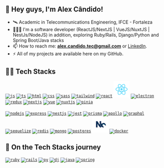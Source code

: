 ## 👋 Hey guys, I'm Alex Cândido! 

- 🛰️ Academic in Telecommunications Engineering, IFCE - Fortaleza
- 🧑🏻‍💻 I'm a software developer (ReactJS/NextJS | VueJS/NuxtJS | NestJs/NodeJS) in addition, exploring Ruby/Rails, Django/Python and Spring Boot/Java stacks
- 📫 How to reach me: **alex.candido.tec@gmail.com** or [LinkedIn](https://www.linkedin.com/in/alexcndd/).
- ⚡️ All of my projects are available here on my GitHub.

## 👨‍💻 Tech Stacks

<a href="https://developer.mozilla.org/en-US/docs/Web/JavaScript" target="blank"><code><img height="50" title="js" src="https://skillicons.dev/icons?i=js" /></code></a>
<a href="https://www.typescriptlang.org/t" target="blank"><code><img height="50" title="ts" src="https://skillicons.dev/icons?i=ts" /></code></a>
<a href="https://developer.mozilla.org/pt-BR/docs/Web/HTML" target="blank"><code><img height="50" title="html" src="https://skillicons.dev/icons?i=html" /></code></a>
<a href="https://developer.mozilla.org/pt-BR/docs/Web/CSS" target="blank"><code><img height="50" title="css" src="https://skillicons.dev/icons?i=css" /></code></a>
<a href="https://sass-lang.com/" target="blank"><code><img height="50" title="sass" src="https://skillicons.dev/icons?i=sass" /></code></a>
<a href="https://tailwindcss.com/" target="blank"><code><img height="50" title="tailwind" src="https://skillicons.dev/icons?i=tailwind" /></code></a>
<a href="https://pt-br.legacy.reactjs.org/" target="blank"><code><img height="50" title="react" src="https://skillicons.dev/icons?i=react" /></code></a>
<a href="https://reactnative.dev/" target="blank"><code><img height="50" title="react-native" src="https://github.com/alex-candido/alex-candido/blob/main/.github/workflows/react%20(1).svg" /></code></a>
<a href="https://www.electronjs.org/" target="blank"><code><img height="50" title="electron" src="https://skillicons.dev/icons?i=electron" /></code></a>
<a href="https://redux.js.org/" target="blank"><code><img height="50" title="redux" src="https://skillicons.dev/icons?i=redux" /></code></a>
<a href="https://nextjs.org/" target="blank"><code><img height="50" title="nextjs" src="https://skillicons.dev/icons?i=nextjs" /></code></a>
<a href="https://vuejs.org/" target="blank"><code><img height="50" title="vue" src="https://skillicons.dev/icons?i=vue" /></code></a>
<a href="https://nuxt.com/" target="blank"><code><img height="50" title="nuxtjs" src="https://skillicons.dev/icons?i=nuxtjs" /></code></a>
<a href="https://pinia.vuejs.org/" target="blank"><code><img height="50" title="pinia" src="https://skillicons.dev/icons?i=pinia" /></code></a>
<br><br>
<a href="https://nodejs.org/en" target="blank"><code><img height="50" title="nodejs" src="https://skillicons.dev/icons?i=nodejs" /></code></a>
<a href="https://expressjs.com/pt-br/" target="blank"><code><img height="50" title="express" src="https://skillicons.dev/icons?i=express" /></code></a>
<a href="https://nestjs.com/" target="blank"><code><img height="50" title="nestjs" src="https://skillicons.dev/icons?i=nestjs" /></code></a>
<a href="https://jestjs.io/pt-BR/" target="blank"><code><img height="50" title="jest" src="https://skillicons.dev/icons?i=jest" /></code></a>
<a href="https://www.prisma.io/" target="blank"><code><img height="50" title="prisma" src="https://skillicons.dev/icons?i=prisma" /></code></a>
<a href="https://www.apollographql.com/" target="blank"><code><img height="50" title="apollo" src="https://skillicons.dev/icons?i=apollo" /></code></a>
<a href="https://graphql.org/" target="blank"><code><img height="50" title="graphql" src="https://skillicons.dev/icons?i=graphql" /></code></a>
<a href="https://sequelize.org/" target="blank"><code><img height="50" title="sequelize" src="https://skillicons.dev/icons?i=sequelize" /></code></a>
<a href="https://redis.io/" target="blank"><code><img height="50" title="redis" src="https://skillicons.dev/icons?i=redis" /></code></a>
<a href="https://www.mongodb.com/pt-br" target="blank"><code><img height="50" title="mongo" src="https://skillicons.dev/icons?i=mongo" /></code></a>
<a href="https://www.postgresql.org/" target="blank"><code><img height="50" title="postgres" src="https://skillicons.dev/icons?i=postgres" /></code></a>
<a href="https://nx.dev/" target="blank"><code><img height="50" title="nx" src="https://github.com/alex-candido/alex-candido/blob/main/.github/workflows/nx.svg" /></code></a>
<a href="https://www.docker.com/" target="blank"><code><img height="50" title="docker" src="https://skillicons.dev/icons?i=docker" /></code></a>

## 🚀 On the Tech Stacks journey

<a href="https://www.ruby-lang.org/pt/" target="blank"><code><img height="50" title="ruby" src="https://skillicons.dev/icons?i=ruby" /></code></a>
<a href="https://rubyonrails.org/" target="blank"><code><img height="50" title="rails" src="https://skillicons.dev/icons?i=rails" /></code></a>
<a href="https://www.python.org/" target="blank"><code><img height="50" title="py" src="https://skillicons.dev/icons?i=py" /></code></a>
<a href="https://www.djangoproject.com/" target="blank"><code><img height="50" title="dj" src="https://skillicons.dev/icons?i=django" /></code></a>
<a href="https://www.java.com/pt-BR/" target="blank"><code><img height="50" title="java" src="https://skillicons.dev/icons?i=java" /></code></a>
<a href="https://spring.io/" target="blank"><code><img height="50" title="spring" src="https://skillicons.dev/icons?i=spring" /></code></a>
<br><br>







